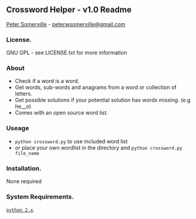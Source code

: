 ## Crossword Helper - v1.0 Readme
[Peter Somerville](http://www.pedros-stuffs.com) - peterwsomerville@gmail.com

### License.
GNU GPL - see LICENSE.txt for more information

### About

- Check if a word is a word.
- Get words, sub-words and anagrams from a word or collection of letters.
- Get possible solutions if your potential solution has words missing. (e.g he__o)
- Comes with an open source word list.

### Useage

- `python crossword.py` to use included word list 
- or place your own wordlist in the directory and `python crossword.py file_name`

### Installation.
None required

### System Requirements.
[`python 2.x`](http://www.python.org).